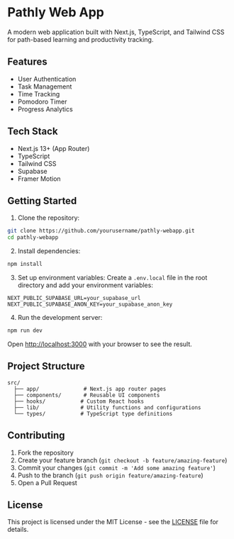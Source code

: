 # Pathly Web App

A modern web application built with Next.js, TypeScript, and Tailwind CSS for path-based learning and productivity tracking.

## Features

- User Authentication
- Task Management
- Time Tracking
- Pomodoro Timer
- Progress Analytics

## Tech Stack

- Next.js 13+ (App Router)
- TypeScript
- Tailwind CSS
- Supabase
- Framer Motion

## Getting Started

1. Clone the repository:
```bash
git clone https://github.com/yourusername/pathly-webapp.git
cd pathly-webapp
```

2. Install dependencies:
```bash
npm install
```

3. Set up environment variables:
Create a `.env.local` file in the root directory and add your environment variables:
```env
NEXT_PUBLIC_SUPABASE_URL=your_supabase_url
NEXT_PUBLIC_SUPABASE_ANON_KEY=your_supabase_anon_key
```

4. Run the development server:
```bash
npm run dev
```

Open [http://localhost:3000](http://localhost:3000) with your browser to see the result.

## Project Structure

```
src/
  ├── app/              # Next.js app router pages
  ├── components/       # Reusable UI components
  ├── hooks/           # Custom React hooks
  ├── lib/             # Utility functions and configurations
  └── types/           # TypeScript type definitions
```

## Contributing

1. Fork the repository
2. Create your feature branch (`git checkout -b feature/amazing-feature`)
3. Commit your changes (`git commit -m 'Add some amazing feature'`)
4. Push to the branch (`git push origin feature/amazing-feature`)
5. Open a Pull Request

## License

This project is licensed under the MIT License - see the [LICENSE](LICENSE) file for details.

